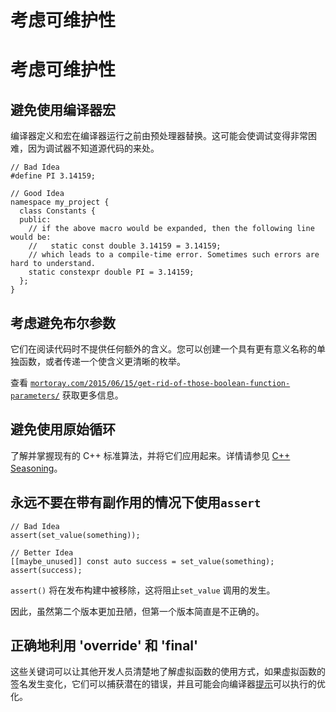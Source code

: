 # 考虑可维护性

# 考虑可维护性

## 避免使用编译器宏

编译器定义和宏在编译器运行之前由预处理器替换。这可能会使调试变得非常困难，因为调试器不知道源代码的来处。

```
// Bad Idea
#define PI 3.14159;

// Good Idea
namespace my_project {
  class Constants {
  public:
    // if the above macro would be expanded, then the following line would be:
    //   static const double 3.14159 = 3.14159;
    // which leads to a compile-time error. Sometimes such errors are hard to understand.
    static constexpr double PI = 3.14159;
  };
} 
```

## 考虑避免布尔参数

它们在阅读代码时不提供任何额外的含义。您可以创建一个具有更有意义名称的单独函数，或者传递一个使含义更清晰的枚举。

查看 [`mortoray.com/2015/06/15/get-rid-of-those-boolean-function-parameters/`](http://mortoray.com/2015/06/15/get-rid-of-those-boolean-function-parameters/) 获取更多信息。

## 避免使用原始循环

了解并掌握现有的 C++ 标准算法，并将它们应用起来。详情请参见 [C++ Seasoning](https://www.youtube.com/watch?v=qH6sSOr-yk8)。

## 永远不要在带有副作用的情况下使用`assert`

```
// Bad Idea
assert(set_value(something));

// Better Idea
[[maybe_unused]] const auto success = set_value(something);
assert(success); 
```

`assert()` 将在发布构建中被移除，这将阻止`set_value` 调用的发生。

因此，虽然第二个版本更加丑陋，但第一个版本简直是不正确的。

## 正确地利用 'override' 和 'final'

这些关键词可以让其他开发人员清楚地了解虚拟函数的使用方式，如果虚拟函数的签名发生变化，它们可以捕获潜在的错误，并且可能会向编译器[提示](http://stackoverflow.com/questions/7538820/how-does-the-compiler-benefit-from-cs-new-final-keyword)可以执行的优化。

